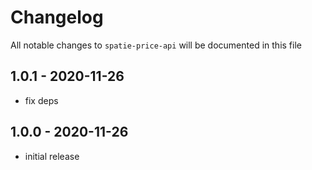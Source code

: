 # Changelog

All notable changes to `spatie-price-api` will be documented in this file

## 1.0.1 - 2020-11-26

- fix deps

## 1.0.0 - 2020-11-26

- initial release
